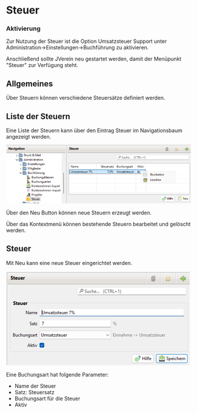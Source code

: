 # Steuer


### Aktivierung

Zur Nutzung der Steuer ist die Option Umsatzsteuer Support unter Administration->Einstellungen->Buchführung zu aktivieren.

Anschließend sollte JVerein neu gestartet werden, damit der Menüpunkt "Steuer" zur Verfügung steht.

## Allgemeines

Über Steuern können verschiedene Steuersätze definiert werden.

## Liste der Steuern

Eine Liste der Steuern kann über den Eintrag Steuer im Navigationsbaum angezeigt werden.

![](img/SteuerListeView.png)

Über den Neu Button können neue Steuern erzeugt werden.

Über das Kontextmenü können bestehende Steuern bearbeitet und gelöscht werden.

## Steuer

Mit Neu kann eine neue Steuer eingerichtet werden. 

![](img/Steuer.png)


Eine Buchungsart hat folgende Parameter:
* Name der Steuer
* Satz: Steuersatz
* Buchungsart für die Steuer
* Aktiv

